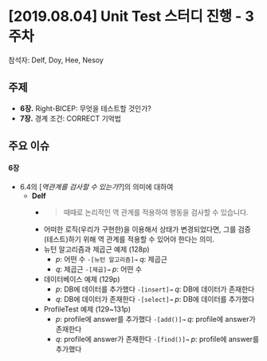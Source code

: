 # [2019.08.04] Unit Test 스터디 진행 - 3주차
참석자: Delf, Doy, Hee, Nesoy

## 주제
- **6장.** Right-BICEP: 무엇을 테스트할 것인가? 
- **7장.** 경계 조건: CORRECT 기억법

## 주요 이슈
#### 6장
- 6.4의 [*역관계를 검사할 수 있는가?*]의 의미에 대하여
  - **Delf**
    - > 때때로 논리적인 역 관계를 적용하여 행동을 검사할 수 있습니다.
    - 어떠한 로직(우리가 구현한)을 이용해서 상태가 변경되었다면, 그를 검증(테스트)하기 위해 역 관계를 적용할 수 있어야 한다는 의미.
    - 뉴턴 알고리즘과 제곱근 예제 (128p)
      - $p$: 어떤 수 `-[뉴턴 알고리즘]→` $q$: 제곱근
      - $q$: 제곱근 `-[제곱]→` $p$: 어떤 수
    - 데이터베이스 예제 (129p)
      - $p$: DB에 데이터를 추가했다 `-[insert]→` $q$: DB에 데이터가 존재한다
      - $q$: DB에 데이터가 존재한다 `-[select]→` $p$: DB에 데이터를 추가했다
    - ProfileTest 예제 (129~131p)
      - $p$: profile에 answer를 추가했다 `-[add()]→` $q$: profile에 answer가 존재한다
      - $q$: profile에 answer가 존재한다 `-[find()]→` $p$: profile에 answer를 추가했다
